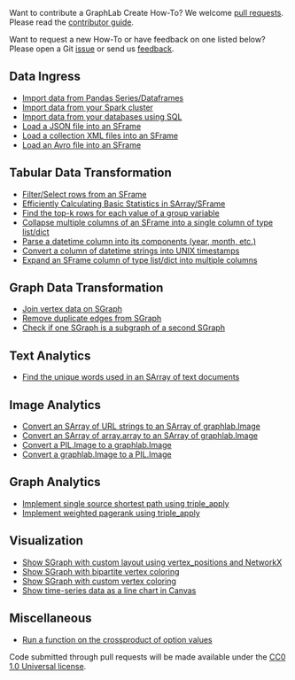 Want to contribute a GraphLab Create How-To? We welcome [pull
requests](https://github.com/graphlab-code/how-to/pulls). Please read the
[contributor
guide](https://github.com/graphlab-code/how-to/blob/master/CONTRIBUTING.md).

Want to request a new How-To or have feedback on one listed below? Please open
a Git
[issue](https://github.com/graphlab-code/how-to/issues?q=is%3Aopen+is%3Aissue)
or send us [feedback](http://dato.com/company/contact.html). 

Data Ingress
-------------
* [Import data from Pandas Series/Dataframes](pandas_to_glc.py)
* [Import data from your Spark cluster](spark_to_sframe.py)
* [Import data from your databases using SQL](sql_to_sframe.py)
* [Load a JSON file into an SFrame](load_json.py)
* [Load a collection XML files into an SFrame](sframe_xml_to_dict.py)
* [Load an Avro file into an SFrame](load_avro.py)

Tabular Data Transformation
-----------------------------
* [Filter/Select rows from an SFrame](select_subset_rows.py)
* [Efficiently Calculating Basic Statistics in SArray/SFrame](sarray_basic_stats.py)
* [Find the top-k rows for each value of a group variable](top_k.py)
* [Collapse multiple columns of an SFrame into a single column of type list/dict](sframe_pack.py)
* [Parse a datetime column into its components (year, month, etc.)](split_datetime_column.py)
* [Convert a column of datetime strings into UNIX timestamps](convert_column_to_timestamp.py)
* [Expand an SFrame column of type list/dict into multiple columns](sframe_unpack.py)

Graph Data Transformation
---------------------------
* [Join vertex data on SGraph](join_vertex_data_on_sgraph.py)
* [Remove duplicate edges from SGraph](remove_duplicate_edges.py)
* [Check if one SGraph is a subgraph of a second SGraph](check_subgraph.py)

Text Analytics
---------------
* [Find the unique words used in an SArray of text documents](sarray_vocabulary.py)

Image Analytics
---------------
* [Convert an SArray of URL strings to an SArray of graphlab.Image](url_to_img.py)
* [Convert an SArray of array.array to an SArray of graphlab.Image](array_to_image.py)
* [Convert a PIL.Image to a graphlab.Image](from_pil_image.py)
* [Convert a graphlab.Image to a PIL.Image](to_pil_image.py)

Graph Analytics
-----------------
* [Implement single source shortest path using triple_apply](triple_apply_shortest_path.py)
* [Implement weighted pagerank using triple_apply](triple_apply_weighted_pagerank.py)

Visualization
--------------
* [Show SGraph with custom layout using vertex_positions and NetworkX](sgraph_show_with_nx_layout.py)
* [Show SGraph with bipartite vertex coloring](sgraph_show_with_bipartite_vertex_coloring.py)
* [Show SGraph with custom vertex coloring](sgraph_show_with_vertex_coloring.py)
* [Show time-series data as a line chart in Canvas](line_chart_by_date.py)

Miscellaneous
--------------
* [Run a function on the crossproduct of option values](experiment_over_parameters.py)

Code submitted through pull requests will be made available under the [CC0 1.0
Universal
license](https://github.com/graphlab-code/how-to/blob/master/LICENSE).
